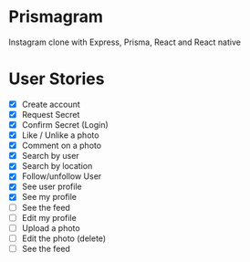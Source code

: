 # Prismagram

Instagram clone with Express, Prisma, React and React native

# User Stories

- [x] Create account
- [x] Request Secret
- [x] Confirm Secret (Login)
- [x] Like / Unlike a photo
- [x] Comment on a photo
- [x] Search by user
- [x] Search by location
- [x] Follow/unfollow User
- [x] See user profile
- [x] See my profile
- [ ] See the feed
- [ ] Edit my profile
- [ ] Upload a photo
- [ ] Edit the photo (delete)
- [ ] See the feed